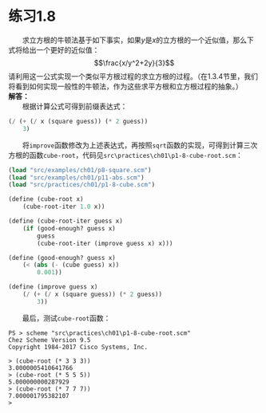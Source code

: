 # 练习1.8
&emsp;&emsp;求立方根的牛顿法基于如下事实，如果$y$是$x$的立方根的一个近似值，那么下式将给出一个更好的近似值：$$\frac{x/y^2+2y}{3}$$请利用这一公式实现一个类似平方根过程的求立方根的过程。（在1.3.4节里，我们将看到如何实现一般性的牛顿法，作为这些求平方根和立方根过程的抽象。）  
**解答：**  
&emsp;&emsp;根据计算公式可得到前缀表达式：  
```lisp
(/ (+ (/ x (square guess)) (* 2 guess)) 
    3)
```
&emsp;&emsp;将`improve`函数修改为上述表达式，再按照`sqrt`函数的实现，可得到计算三次方根的函数`cube-root`，代码见`src\practices\ch01\p1-8-cube-root.scm`：  
```lisp
(load "src/examples/ch01/p8-square.scm")
(load "src/examples/ch01/p11-abs.scm")
(load "src/practices/ch01/p1-8-cube.scm")

(define (cube-root x)
    (cube-root-iter 1.0 x))

(define (cube-root-iter guess x)
    (if (good-enough? guess x)
        guess
        (cube-root-iter (improve guess x) x)))

(define (good-enough? guess x)
    (< (abs (- (cube guess) x)) 
        0.001))

(define (improve guess x)
    (/ (+ (/ x (square guess)) (* 2 guess)) 
        3))
```
&emsp;&emsp;最后，测试`cube-root`函数：
```shell
PS > scheme "src\practices\ch01\p1-8-cube-root.scm"
Chez Scheme Version 9.5
Copyright 1984-2017 Cisco Systems, Inc.

> (cube-root (* 3 3 3))
3.0000005410641766
> (cube-root (* 5 5 5))
5.000000000287929
> (cube-root (* 7 7 7))
7.000001795382107
>
```